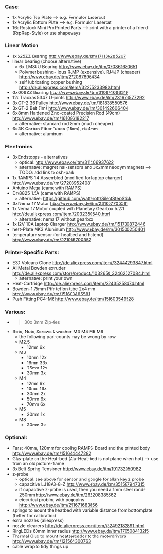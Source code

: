 
### Case:
- 1x Acrylic Top Plate --> e.g. Formulor Lasercut
- 1x Acrylic Bottom Plate --> e.g. Formulor Lasercut
- 16x Rostock Mini Pro Printed Parts --> print with a printer of a friend (RepRap-Style) or use shapeways

### Linear Motion
- 1x 625ZZ Bearing http://www.ebay.de/itm/171136285207
- linear bearing (choose alternative)
   - 6x LM8UU Bearing http://www.ebay.de/itm/370861680651
   - Polymer bushing - Igus RJMP (expensive), RJ4JP (cheaper) http://www.ebay.de/itm/272087896434
   - self lubricating copper bushing http://de.aliexpress.com/item//32275233980.html
- 6x 608ZZ Bearing http://www.ebay.de/itm/310874698319
- 12x Traxxas 5347 U-joints	http://www.ebay.de/itm/231676577292
- 3x GT-2 36 Pulley http://www.ebay.de/itm/181838550576
- 3x GT-2 Belt (1m) http://www.ebay.de/itm/301492606404
- 6x 8mm Hardened Zinc-coated Precision Rod (49cm) http://www.ebay.de/itm/161086182217
   - alternative: standard rod 8mm (much cheaper)
- 6x 3K Carbon Fiber Tubes (15cm), ri=4mm
   - alternative: aluminum

### Electronics
- 3x Endstopps - alternatives
   - optical: http://www.ebay.de/itm/311406937622
   - alternative: magnet hal-sensors and 3x2mm neodym magnets --> TODO: add link to osh-park
- 1x RAMPS 1.4 Assembled (modified for laptop charger) 	http://www.ebay.de/itm/272039524081
- Arduino Mega (came with RAMPS)
- Drv8825 1.5A	(came with RAMPS)
   - alternative: https://github.com/watterott/SilentStepStick
- 3x Nema 17 Motor http://www.ebay.de/itm/231657705581
- 1x Nema 17 Motor coupled with Planetary Gearbox 5.2:1 http://de.aliexpress.com/item//2032350540.html
   - alternative: nema 17 without gearbox
- 1x 12V 10A Laptop Charger http://www.ebay.de/itm/151730872446
- heat-Plate MK3 Aluminum  http://www.ebay.de/itm/301500250401
- temperature sensor (for heatbed and hotend) http://www.ebay.de/itm/271985790852

### Printer-Specific Parts: 
- E3D Volcano Clone http://de.aliexpress.com/item//32444293847.html
- All Metal Bowden extruder	http://de.aliexpress.com/store/product//1032650_32462527084.html
   - alternative: print your own
- Heat-Cartridge http://de.aliexpress.com/item//32435258474.html
- Bowden-1.75mm	Ptfe teflon tube 2x4 mm http://www.ebay.de/itm/151603485581
- Push Fitting	PC4-M6 http://www.ebay.de/itm/151603549528

### Various:
- >30x 3mm Zip-ties 			
- Bolts, Nuts, Screws & washer: M3 M4 M5 M8	
   - the following part-counts may be wrong by now		
   - M2.5
      - 12mm 6x
   - M3
      - 10mm 12x
      - 16mm 33x
      - 25mm 12x
      - 30mm 3x
   - M4
      - 12mm 6x
      - 16mm 18x
      - 30mm 2x
      - 50mm 6x
      - 70mm 6x
   - M5
      - 20mm 1x
   - M8
      - 30mm 3x

### Optional: 
- Fans:	40mm, 120mm for cooling RAMPS-Board and the printed body http://www.ebay.de/itm/151644447282
- Glas-plate on the Heat-bed (Alu-Heat-bed is not plane when hot) --> use from an old picture-frame
- 3x Belt Spring Tensioner http://www.ebay.de/itm/191732050982
- z-probe 
   - optical: see above for sensor and google for allan key z probe
   - capacitive LJ18A3-8-Z http://www.ebay.de/itm/351587947315
   - if capacitive z-probe is used, then you need a 1mm steel ronde 250mm http://www.ebay.de/itm/262208385662
   - electrical probing with pogopins http://www.ebay.de/itm/251671683856
- springs to mount the heatbed with variable distance from bottomplate (better for calibration)
- extra nozzles (aliexpress)
- nozzle cleaners http://de.aliexpress.com/item//32492182891.html
- RingLEDs	60mm inner radius http://www.ebay.de/itm/170508413215
- Thermal Glue to mount heatspreader to the motordrivers http://www.ebay.de/itm/121564300763
- cable wrap to tidy things up